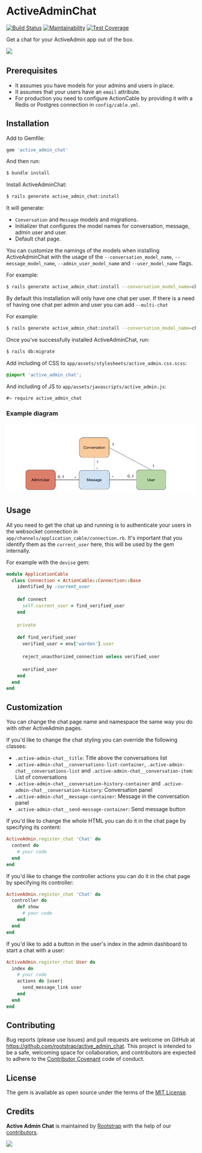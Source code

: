 # ActiveAdminChat

[![Build Status](https://travis-ci.org/rootstrap/active_admin_chat.svg?branch=master)](https://travis-ci.org/rootstrap/active_admin_chat)
[![Maintainability](https://api.codeclimate.com/v1/badges/7a8d43aef79218e8f772/maintainability)](https://codeclimate.com/github/rootstrap/active_admin_chat/maintainability)
[![Test Coverage](https://api.codeclimate.com/v1/badges/7a8d43aef79218e8f772/test_coverage)](https://codeclimate.com/github/rootstrap/active_admin_chat/test_coverage)

Get a chat for your ActiveAdmin app out of the box.

![](active_admin_chat_gif.gif)

## Prerequisites
- It assumes you have models for your admins and users in place.
- It assumes that your users have an `email` attribute.
- For production you need to configure ActionCable by providing it with a Redis or Postgres connection in `config/cable.yml`.

## Installation
Add to Gemfile:
```ruby
gem 'active_admin_chat'
```

And then run:
```bash
$ bundle install
```

Install ActiveAdminChat:
```bash
$ rails generate active_admin_chat:install
```
It will generate:
  - `Conversation` and `Message` models and migrations.
  - Initializer that configures the model names for conversation, message, admin user and user.
  - Default chat page.

You can customize the namings of the models when installing ActiveAdminChat with the usage of the `--conversation_model_name`, `--message_model_name`, `--admin_user_model_name` and `--user_model_name` flags.

For example:
```bash
$ rails generate active_admin_chat:install --conversation_model_name=chat
```

By default this installation will only have one chat per user. If there is a need of having one chat per admin and user you can add `--multi-chat`

For example:
```bash
$ rails generate active_admin_chat:install --conversation_model_name=chat --multi-chat
```

Once you've successfully installed ActiveAdminChat, run:
```bash
$ rails db:migrate
```

Add including of CSS to `app/assets/stylesheets/active_admin.css.scss`:
```css
@import 'active_admin_chat';
```

And including of JS to `app/assets/javascripts/active_admin.js`:
```js
#= require active_admin_chat
```

### Example diagram
![](admin_chat_diagram.png?raw=true "Chat diagram")

## Usage
All you need to get the chat up and running is to authenticate your users in the websocket connection in `app/channels/application_cable/connection.rb`. It's important that you identify them as the `current_user` here, this will be used by the gem internally.

For example with the `devise` gem:
```ruby
module ApplicationCable
  class Connection < ActionCable::Connection::Base
    identified_by :current_user

    def connect
      self.current_user = find_verified_user
    end

    private

    def find_verified_user
      verified_user = env['warden'].user

      reject_unauthorized_connection unless verified_user

      verified_user
    end
  end
end
```

## Customization
You can change the chat page name and namespace the same way you do with other ActiveAdmin pages.

If you'd like to change the chat styling you can override the following classes:
 - `.active-admin-chat__title`: Title above the conversations list
 - `.active-admin-chat__conversations-list-container`, `.active-admin-chat__conversations-list` and `.active-admin-chat__conversation-item`: List of conversations
 - `.active-admin-chat__conversation-history-container` and `.active-admin-chat__conversation-history`: Conversation panel
 - `.active-admin-chat__message-container`: Message in the conversation panel
 - `.active-admin-chat__send-message-container`: Send message button

If you'd like to change the whole HTML you can do it in the chat page by specifying its content:
```ruby
ActiveAdmin.register_chat 'Chat' do
  content do
    # your code
  end
end
```

If you'd like to change the controller actions you can do it in the chat page by specifying its controller:
```ruby
ActiveAdmin.register_chat 'Chat' do
  controller do
    def show
      # your code
    end
  end
end
```


If you'd like to add a button in the user's index in the admin dashboard to start a chat with a user:
```ruby
ActiveAdmin.register_chat User do
  index do
    # your code
    actions do |user|
      send_message_link user
    end
  end
end
```

## Contributing
Bug reports (please use Issues) and pull requests are welcome on GitHub at https://github.com/rootstrap/active_admin_chat. This project is intended to be a safe, welcoming space for collaboration, and contributors are expected to adhere to the [Contributor Covenant](http://contributor-covenant.org) code of conduct.

## License
The gem is available as open source under the terms of the [MIT License](https://opensource.org/licenses/MIT).

## Credits
**Active Admin Chat** is maintained by [Rootstrap](http://www.rootstrap.com) with the help of our [contributors](https://github.com/rootstrap/active_admin_chat/contributors).

[<img src="https://s3-us-west-1.amazonaws.com/rootstrap.com/img/rs.png" width="100"/>](http://www.rootstrap.com)
